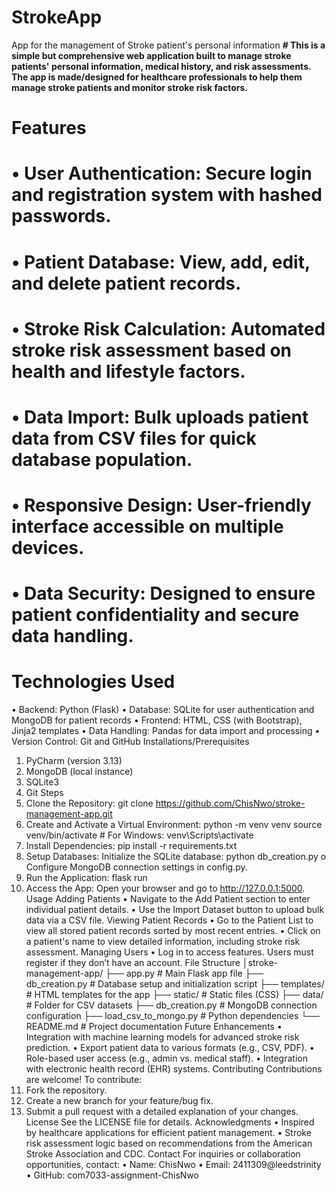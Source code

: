 # StrokeApp
App for the management of Stroke patient's personal information
**# This is a simple but comprehensive web application built to manage stroke patients' personal information, medical history, and risk assessments. The app is made/designed for healthcare professionals to help them manage stroke patients and monitor stroke risk factors.**
# Features
# •	User Authentication: Secure login and registration system with hashed passwords.
# •	Patient Database: View, add, edit, and delete patient records.
# •	Stroke Risk Calculation: Automated stroke risk assessment based on health and lifestyle factors.
# •	Data Import: Bulk uploads patient data from CSV files for quick database population.
# •	Responsive Design: User-friendly interface accessible on multiple devices.
# •	Data Security: Designed to ensure patient confidentiality and secure data handling.
# Technologies Used
•	Backend: Python (Flask)
•	Database: SQLite for user authentication and MongoDB for patient records
•	Frontend: HTML, CSS (with Bootstrap), Jinja2 templates
•	Data Handling: Pandas for data import and processing
•	Version Control: Git and GitHub
Installations/Prerequisites
1.	PyCharm (version 3.13)
2.	MongoDB (local instance)
3.	SQLite3
4.	Git
Steps
1.	Clone the Repository: git clone https://github.com/ChisNwo/stroke-management-app.git
2.	Create and Activate a Virtual Environment: python -m venv venv 
source venv/bin/activate  # For Windows: venv\Scripts\activate
3.	Install Dependencies: pip install -r requirements.txt
4.	Setup Databases: Initialize the SQLite database: python db_creation.py
o	Configure MongoDB connection settings in config.py.
5.	Run the Application: flask run
6.	Access the App: Open your browser and go to http://127.0.0.1:5000.
Usage
Adding Patients
•	Navigate to the Add Patient section to enter individual patient details.
•	Use the Import Dataset button to upload bulk data via a CSV file.
Viewing Patient Records
•	Go to the Patient List to view all stored patient records sorted by most recent entries.
•	Click on a patient's name to view detailed information, including stroke risk assessment.
Managing Users
•	Log in to access features. Users must register if they don’t have an account.
File Structure
│stroke-management-app/
├── app.py                          # Main Flask app file
├── db_creation.py          # Database setup and initialization script
├── templates/                  # HTML templates for the app
├── static/                 	       # Static files (CSS)
├── data/                           # Folder for CSV datasets
├── db_creation.py         # MongoDB connection configuration
├── load_csv_to_mongo.py  # Python dependencies
└── README.md                 # Project documentation
Future Enhancements
•	Integration with machine learning models for advanced stroke risk prediction.
•	Export patient data to various formats (e.g., CSV, PDF).
•	Role-based user access (e.g., admin vs. medical staff).
•	Integration with electronic health record (EHR) systems.
Contributing
Contributions are welcome! To contribute:
1.	Fork the repository.
2.	Create a new branch for your feature/bug fix.
3.	Submit a pull request with a detailed explanation of your changes.
License
See the LICENSE file for details.
Acknowledgments
•	Inspired by healthcare applications for efficient patient management.
•	Stroke risk assessment logic based on recommendations from the American Stroke Association and CDC.
Contact
For inquiries or collaboration opportunities, contact:
•	Name: ChisNwo
•	Email: 2411309@leedstrinity
•	GitHub: com7033-assignment-ChisNwo
